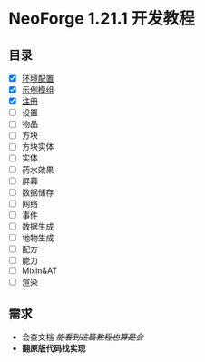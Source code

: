 # NeoForge 1.21.1 开发教程

## 目录

- [x] [环境配置](1.md)
- [x] [示例模组](2.md)
- [x] [注册](3.md)
- [ ] 设置
- [ ] 物品
- [ ] 方块
- [ ] 方块实体
- [ ] 实体
- [ ] 药水效果
- [ ] 屏幕
- [ ] 数据储存
- [ ] 网络
- [ ] 事件
- [ ] 数据生成
- [ ] 地物生成
- [ ] 配方
- [ ] 能力
- [ ] Mixin&AT
- [ ] 渲染

## 需求

- 会查文档 ~~*能看到这篇教程也算是会*~~
- **翻原版代码找实现**

